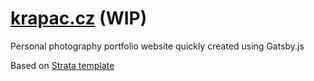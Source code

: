 # [krapac.cz](https://krapac.cz) (WIP)

Personal photography portfolio website quickly created using Gatsby.js

Based on [Strata template](https://www.gatsbyjs.org/starters/codebushi/gatsby-starter-strata/) 
